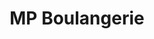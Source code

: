 ---
title: "MP Boulangerie"
url: /villefranche-du-perigord/mp-boulangerie-rue-notre-dame/
shop: Bäckerei
---